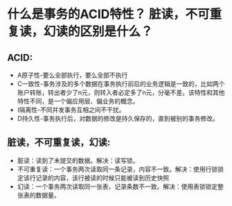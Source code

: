 # 什么是事务的ACID特性？ 脏读，不可重复读，幻读的区别是什么？

## ACID:

 - A原子性-要么全部执行，要么全部不执行  
 - C一致性-事务涉及的多个数据在事务执行前后的业务逻辑是一致的，比如两个账户转账，转出者少了n元，则转入者必定多了n元，分毫不差。该特性和其他特性不同，是一个偏应用层、偏业务的概念。  
 - I隔离性-不同并发事务互相之间不干扰。  
 - D持久性-事务执行后，对数据的修改是持久保存的，直到被别的事务修改。

## 脏读，不可重复读，幻读:

- 脏读：读到了未提交的数据。解决：读写锁。
- 不可重复读：一个事务两次读取同一条记录，内容不一致。解决：使用行锁锁定该行记录的内容，该行被读的时候只能被读到历史快照
- 幻读：一个事务两次读取同一张表，记录条数不一致。解决：使用表锁锁定整张表的数据量。
